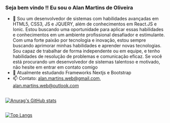 ### Seja bem vindo !! Eu sou o Alan Martins de Oliveira


- 🔭 Sou um desenvolvedor de sistemas com habilidades avançadas em HTML5, CSS3, JS e JQUERY, além de conhecimentos em React.JS e Ionic. Estou buscando uma oportunidade para aplicar essas habilidades e conhecimentos em um ambiente profissional desafiador e estimulante. Com uma forte paixão por tecnologia e inovação, estou sempre buscando aprimorar minhas habilidades e aprender novas tecnologias. Sou capaz de trabalhar de forma independente ou em equipe, e tenho habilidades de resolução de problemas e comunicação eficaz. Se você está procurando um desenvolvedor de sistemas talentoso e motivado, não hesite em entrar em contato comigo
- 🌱 Atualmente estudando Frameworks Nextjs e Bootstrap
- 📫 Contato: alan.martins.web@gmail.com, alan.martins.web@outlook.com


##

[![Anurag's GitHub stats](https://github-readme-stats.vercel.app/api?username=alanmartinsdeoliveira&show_icons=true&theme=merko)](https://github.com/alanmartinsdeoliveira/github-readme-stats)

##

[![Top Langs](https://github-readme-stats.vercel.app/api/top-langs/?username=alanmartinsdeoliveira&hide_progress=true&theme=merko)](https://github.com/alanmartinsdeoliveira/github-readme-stats)

##


   
